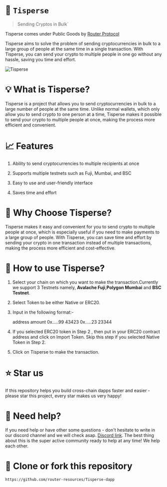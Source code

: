 # 🚀 `Tisperse`

> Sending Cryptos in Bulk`

Tisperse comes under Public Goods by [Router Protocol](https://www.routerprotocol.com/) 

Tisperse aims to solve the problem of sending cryptocurrencies in bulk to a large group of people at the same time in a single transaction. With Tisperse, you can send your crypto to multiple people in one go without any hassle, saving you time and effort.

![Tisperse](https://firebasestorage.googleapis.com/v0/b/tisperse.appspot.com/o/0503.gif?alt=media&token=2e757bb6-f6d0-4572-bd4c-aac4b96616cd)

# 💡 What is Tisperse?

Tisperse is a project that allows you to send cryptocurrencies in bulk to a large number of people at the same time. Unlike normal wallets, which only allow you to send crypto to one person at a time, Tisperse makes it possible to send your crypto to multiple people at once, making the process more efficient and convenient.

# 📈 Features

1) Ability to send cryptocurrencies to multiple recipients at once

2) Supports multiple testnets such as Fuji, Mumbai, and BSC 

3) Easy to use and user-friendly interface

4) Saves time and effort

# 💬 Why Choose Tisperse?

Tisperse makes it easy and convenient for you to send crypto to multiple people at once, which is especially useful if you need to make payments to a large group of people. With Tisperse, you can save time and effort by sending your crypto in one transaction instead of multiple transactions, making the process more efficient and cost-effective.


# 🎯 How to use Tisperse?

1) Select your chain on which you want to make the transaction.Currently we support 3 Testnets namely, **Avalache Fuji**,**Polygon Mumbai** and **BSC Testnet**.

2) Select Token to be either Native or ERC20.

3) Input in the following format:-

   address amount
   0x.....99 43423
   0x.....23 23344 


4) If you selected ERC20 token in Step 2 , then put in your ERC20 contract address and click on Import Token. Skip this step if you selected Native Token in Step 2.

5) Click on Tisperse to make the transaction.

# ⭐️ Star us

If this repository helps you build cross-chain dapps faster and easier - please star this project, every star makes us very happy!

# 🤝 Need help?

If you need help or have other some questions - don't hesitate to write in our discord channel and we will check asap. [Discord link](https://discord.gg/xvx2pFu9). The best thing about this is the super active community ready to help at any time! We help each other.

# 🤝 Clone or fork this repository

```sh
https://github.com/router-resources/Tisperse-dapp
```
